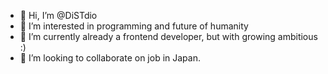 - 👋 Hi, I’m @DiSTdio
- 👀 I’m interested in programming and future of humanity
- 🌱 I’m currently already a frontend developer, but with growing ambitious :)
- 💞️ I’m looking to collaborate on job in Japan.


<!---
DiSTdio's a ✨ special ✨ repository 
--->
